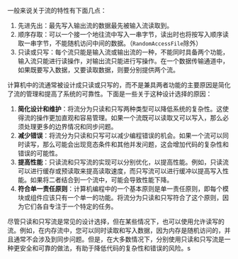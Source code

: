 一般来说关于流的特性有下面几点：

1. 先进先出：最先写入输出流的数据最先被输入流读取到。
2. 顺序存取：可以一个接一个地往流中写入一串字节，读出时也将按写入顺序读取一串字节，不能随机访问中间的数据。（`RandomAccessFile`除外）
3. 只读或只写：每个流只能是输入流或输出流的一种，不能同时具备两个功能，输入流只能进行读操作，对输出流只能进行写操作。在一个数据传输通道中，如果既要写入数据，又要读取数据，则要分别提供两个流。



计算机中的流通常被设计成只读或只写的，而不是兼具两者功能的主要原因是简化了流的管理和提高了系统的可靠性。下面是一些关于这种设计选择的原因：

1. **简化设计和维护**：将流分为只读和只写两种类型可以降低系统的复杂性。这使得流的操作更加直观和容易管理。如果一个流既可以读取又可以写入，那么必须处理更多的边界情况和同步问题。
2. **减少错误**：将流分为只读和只写可以减少编程错误的机会。如果一个流可以同时读写，那么可能会出现竞态条件和其他并发问题，这会增加代码的复杂性和错误的可能性。
3. **提高性能**：只读流和只写流的实现可以分别优化，以提高性能。例如，只读流可以进行缓存或预读取来提高读取速度，而只写流可以进行缓冲以提高写入性能。如果将二者结合到一个流中，可能会导致性能下降。
4. **符合单一责任原则**：计算机编程中的一个基本原则是单一责任原则，即每个模块或组件应该只有一个单一的功能。将流分为只读和只写符合了这个原则，因为它们各自专注于一个特定的任务。

尽管只读和只写流是常见的设计选择，但在某些情况下，也可以使用允许读写的流。例如，在内存流中，您可以同时读取和写入数据，因为内存是随机访问的，并且通常不会涉及到同步问题。但是，在大多数情况下，分别使用只读和只写流是一种更安全和可靠的做法，有助于降低代码的复杂性和错误的风险。s